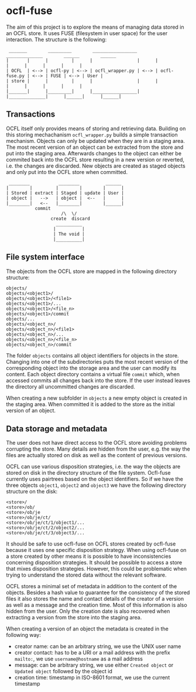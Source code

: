 # ocfl-fuse

The aim of this project is to explore the means of managing data stored in an
OCFL store. It uses FUSE (filesystem in user space) for the user interaction.
The structure is the following:

     _______        _________        _________________        ______________        ______        ______
    |       |      |         |      |                 |      |              |      |      |      |      |
    | OCFL  | <--> | ocfl-py | <--> | ocfl_wrapper.py | <--> | ocfl-fuse.py | <--> | FUSE | <--> | User |
    | store |      |         |      |                 |      |              |      |      |      |      |
    |_______|      |_________|      |_________________|      |______________|      |______|      |______|



## Transactions

OCFL itself only provides means of storing and retrieving data. Building on this
storing mechachanism `ocfl_wrapper.py` builds a simple transaction mechanism.
Objects can only be updated when they are in a staging area. The most recent
version of an object can be extracted from the store and put into the staging
area. Afterwards changes to the object can either be commited back into the
OCFL store resulting in a new version or reverted, i.e. the changes are
discarded. New objects are created as staged objects and only put into the OCFL
store when committed.

```
 ________           ________          ______
|        |         |        |        |      |
| Stored | extract | Staged | update | User |
| object |   -->   | object |  <--   |      |
|________|   <--   |________|        |______|
           commit
                     /\  \/ 
                 create  discard
                   __________
                  |          |
                  | The void |
                  |__________|
```

## File system interface

The objects from the OCFL store are mapped in the following directory structure:

```
objects/
objects/<object1>/
objects/<object1>/<file1>
objects/<object1>/...
objects/<object1>/<file_n>
objects/<object1>/commit
objects/...
objects/<object_n>/
objects/<object_n>/<file1>
objects/<object_n>/...
objects/<object_n>/<file_n>
objects/<object_n>/commit
```

The folder `objects` contains all object identifiers for objects in the store.
Changing into one of the subdirectories puts the most recent version of the
corresponding object into the storage area and the user can modify its content.
Each object directory contains a virtual file `commit` which, when accessed
commits all changes back into the store. If the user instead leaves the
directory all uncommitted changes are discarded.

When creating a new subfolder in `objects` a new empty object is created in the
staging area. When committed it is added to the store as the initial version of
an object.

## Data storage and metadata

The user does not have direct access to the OCFL store avoiding problems
corrupting the store. Many details are hidden from the user, e.g. the way the
files are actually stored on disk as well as the content of previous versions.

OCFL can use various disposition strategies, i.e. the way the objects are stored
on disk in the directory structure of the file system. Ocfl-fuse currently uses
pairtrees based on the object identifiers. So if we have the three objects `object1`,
`object2` and `object3` we have the following directory structure on the disk:

```
<store>/
<store>/ob/
<store>/ob/je
<store>/ob/je/ct/
<store>/ob/je/ct/1/object1/...
<store>/ob/je/ct/2/object2/...
<store>/ob/je/ct/3/object3/...
```


It should be safe to use ocfl-fuse on OCFL stores created by ocfl-fuse because
it uses one specific disposition strategy. When using ocfl-fuse on a store
created by other means it is possible to have inconsistencies concerning
disposition strategies. It should be possible to access a store that
mixes disposition strategies. However, this could be problematic when trying to
understand the stored data without the relevant software.

OCFL stores a minimal set of metadata in addition to the content of the objects.
Besides a hash value to guarantee for the consistency of the stored files it
also stores the name and contact details of the creator of a version as well as
a message and the creation time. Most of this information is also hidden from
the user. Only the creation date is also recovered when extracting a version
from the store into the staging area.

When creating a version of an object the metadata is created in the following
way:

- creator name: can be an arbitrary string, we use the UNIX user name
- creator contact: has to be a URI or a mail address with the prefix `mailto:`, we use `username@hostname` as a mail address
- message: can be arbitrary string, we use either `Created object` or `Updated object` followed by the object id
- creation time: timestamp in ISO-8601 format, we use the current timestamp

